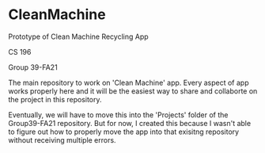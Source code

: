 # CleanMachine
Prototype of Clean Machine Recycling App

CS 196

Group 39-FA21

The main repository to work on 'Clean Machine' app.
Every aspect of app works properly here and it will be the easiest way to share and collaborte on the project in this repository.

Eventually, we will have to move this into the 'Projects' folder of the Group39-FA21 repository. But for now, I created this because I wasn't able to figure out
how to properly move the app into that exisitng repository without receiving multiple errors. 



